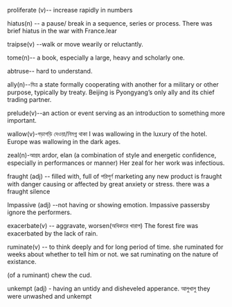 proliferate (v)-- increase rapidly in numbers

hiatus(n) -- a pause/ break in a sequence, series or process.
There was brief hiatus in the war with France.lear

traipse(v) --walk or move wearily or reluctantly.

tome(n)-- a book, especially a large, heavy and scholarly one.

abtruse-- hard to understand.

ally(n)--মিত্র a state formally cooperating with another for a military or other purpose, typically by treaty. 
Beijing is Pyongyang’s only ally and its chief trading partner. 

prelude(v)--an action or event serving as an introduction to something more important.


wallow(v)-গড়াগড়ি দেওয়া/নিমগ্ন থাকা 
I was wallowing in the luxury of the hotel.
Europe was wallowing in the dark ages.

zeal(n)-আগ্রহ ardor, elan (a combination of style and energetic confidence, especially in performances or manner)
Her zeal for her work was infectious.

fraught (adj) -- filled with, full of পরিপূর্ণ marketing any new product is fraught with danger
causing or affected by great anxiety or stress. there was a fraught silence

Impassive (adj) --not having or showing emotion. Impassive passersby ignore the performers.

exacerbate(v) -- aggravate, worsen(অধিকতর খারাপ) The forest fire was exacerbated by the lack of rain.

ruminate(v) -- to think deeply and for long period of time.
she ruminated for weeks about whether to tell him or not.
we sat ruminating on the nature of existance.

(of a ruminant) chew the cud.

unkempt (adj) - having an untidy and disheveled apperance. আলুখালু
  they were unwashed and unkempt
